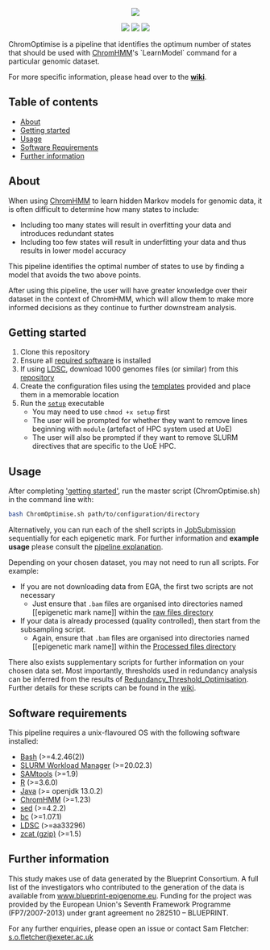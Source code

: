 <p align="center">
  <img src="https://github.com/sof202/ChromOptimise/assets/147140110/86c917e0-87ce-4e1f-b52e-f8018dcbb436" />
</p>

</p>
<p align="center">
    <a href="https://www.codefactor.io/repository/github/sof202/chromoptimise" alt="CodeFactor">
        <img src="https://img.shields.io/codefactor/grade/github/sof202/ChromOptimise?style=for-the-badge&color=dark-green" /></a>
    <a href="https://github.com/sof202/ChromOptimise/commits/main/" alt="Commit activity">
        <img src="https://img.shields.io/github/commit-activity/m/sof202/ChromOptimise?style=for-the-badge&color=dark-green" /></a>
    <a href="https://github.com/sof202/ChromOptimise/blob/main/LICENSE" alt="License">
        <img src="https://img.shields.io/github/license/sof202/ChromOptimise?style=for-the-badge&color=dark-green" /></a>
</p>

ChromOptimise is a pipeline that identifies the optimum number of states that should be used with [ChromHMM](https://compbio.mit.edu/ChromHMM/#:~:text=ChromHMM%20is%20software%20for%20learning,and%20spatial%20patterns%20of%20marks.)'s `LearnModel` command for a particular genomic dataset.

For more specific information, please head over to the [**wiki**](https://sof202.github.io/ChromOptimise/).

## Table of contents
- [About](#About)
- [Getting started](#getting-started)
- [Usage](#usage)
- [Software Requirements](#software-requirements)
- [Further information](#further-information)

## About
When using [ChromHMM](https://compbio.mit.edu/ChromHMM/#:~:text=ChromHMM%20is%20software%20for%20learning,and%20spatial%20patterns%20of%20marks.) to learn hidden Markov models for genomic data, it is often difficult to determine how many states to include:
- Including too many states will result in overfitting your data and introduces redundant states
- Including too few states will result in underfitting your data and thus results in lower model accuracy

This pipeline identifies the optimal number of states to use by finding a model that avoids the two above points. 

After using this pipeline, the user will have greater knowledge over their dataset in the context of ChromHMM, which will allow them to make more informed decisions as they continue to further downstream analysis.

## Getting started
1) Clone this repository
2) Ensure all [required software](#software-requirements) is installed
3) If using [LDSC](https://github.com/bulik/ldsc), download 1000 genomes files (or similar) from this [repository](https://zenodo.org/records/10515792)
4) Create the configuration files using the [templates](https://sof202.github.io/ChromOptimise/ChromOptimise/Configuration-Files-Setup) provided and place them in a memorable location
5) Run the [`setup`](https://github.com/sof202/ChromOptimise/blob/main/setup) executable 
    - You may need to use `chmod +x setup` first
    - The user will be prompted for whether they want to remove lines beginning with `module` (artefact of HPC system used at UoE)
    - The user will also be prompted if they want to remove SLURM directives that are specific to the UoE HPC.

## Usage
After completing ['getting started'](#getting-started), run the master script (ChromOptimise.sh) in the command line with:
```bash
bash ChromOptimise.sh path/to/configuration/directory
```

Alternatively, you can run each of the shell scripts in [JobSubmission](https://github.com/sof202/ChromOptimise/tree/main/JobSubmission) sequentially for each epigenetic mark. For further information and **example usage** please consult the [pipeline explanation](https://sof202.github.io/ChromOptimise/category/main-pipeline---usage-and-explanation).

Depending on your chosen dataset, you may not need to run all scripts. For example:
- If you are not downloading data from EGA, the first two scripts are not necessary 
    - Just ensure that `.bam` files are organised into directories named [[epigenetic mark name]] within the [raw files directory](https://sof202.github.io/ChromOptimise/ChromOptimise/Configuration-Files-Setup#data-directory-structure)
- If your data is already processed (quality controlled), then start from the subsampling script.
    - Again, ensure that `.bam` files are organised into directories named [[epigenetic mark name]] within the [Processed files directory](https://sof202.github.io/ChromOptimise/ChromOptimise/Configuration-Files-Setup#data-directory-structure)

There also exists supplementary scripts for further information on your chosen data set. Most importantly, thresholds used in redundancy analysis can be inferred from the results of [Redundancy_Threshold_Optimisation](https://github.com/sof202/ChromOptimise/tree/main/supplementary/Redundancy_Threshold_Optimisation). Further details for these scripts can be found in the [wiki](https://sof202.github.io/ChromOptimise/ChromOptimise/Supplementary-pipeline-explanation). 


## Software requirements
This pipeline requires a unix-flavoured OS with the following software installed:
- [Bash](https://www.gnu.org/software/bash/) (>=4.2.46(2))
- [SLURM Workload Manager](https://slurm.schedmd.com/overview.html) (>=20.02.3)
- [SAMtools](http://www.htslib.org) (>=1.9)
- [R](https://www.r-project.org) (>=3.6.0)
- [Java](https://www.java.com/en/) (>= openjdk 13.0.2)
- [ChromHMM](https://compbio.mit.edu/ChromHMM/#:~:text=ChromHMM%20is%20software%20for%20learning,and%20spatial%20patterns%20of%20marks.) (>=1.23)
- [sed](https://www.gnu.org/software/sed/) (>=4.2.2)
- [bc](https://www.gnu.org/software/bc/) (>=1.07.1)
- [LDSC](https://github.com/bulik/ldsc) (>=aa33296)
- [zcat (gzip)](https://www.gnu.org/software/gzip/) (>=1.5)

## Further information
This study makes use of data generated by the Blueprint Consortium. A full list of the investigators who contributed to the generation of the data is available from www.blueprint-epigenome.eu. Funding for the project was provided by the European Union's Seventh Framework Programme (FP7/2007-2013) under grant agreement no 282510 – BLUEPRINT.

For any further enquiries, please open an issue or contact Sam Fletcher:
\
s.o.fletcher@exeter.ac.uk

  
